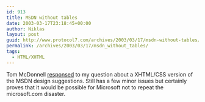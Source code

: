 ```yaml
---
id: 913
title: MSDN without tables
date: 2003-03-17T23:18:45+00:00
author: Niklas
layout: post
guid: http://www.protocol7.com/archives/2003/03/17/msdn-without-tables/
permalink: /archives/2003/03/17/msdn_without_tables/
tags:
  - HTML/XHTML
---
```

<div class='microid-6f712933c4940ac8d2cebe623f7c9457394aaec5'>
  <p>
    Tom McDonnell <a href="http://users.bigpond.com/mcdonnell_residence/msdn">responsed</a> to my question about a XHTML/CSS version of the MSDN design suggestions. Still has a few minor issues but certainly proves that it would be possible for Microsoft not to repeat the microsoft.com disaster.
  </p>
</div>